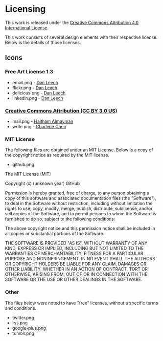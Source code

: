 # Licensing
This work is released under the [Creative Commons Attribution 4.0 International License](http://creativecommons.org/licenses/by/4.0/).

This work consists of several design elements with their respective license. Below is the details of those licenses.

## Icons

### Free Art License 1.3
* email.png - [Dan Leech](https://www.iconfinder.com/icons/167630/email_icon)
* flickr.png - [Dan Leech](https://www.iconfinder.com/icons/167714/flickr_icon)
* delicious.png - [Dan Leech](https://www.iconfinder.com/icons/167663/delicious_icon)
* linkedin.png - [Dan Leech](https://www.iconfinder.com/icons/167667/linkedin_icon)

### [Creative Commons Attribution (CC BY 3.0 US)](http://creativecommons.org/licenses/by/3.0/us/)
* mail.png - [Haitham Almayman](https://thenounproject.com/term/mail/76984)
* write.png - [Charlene Chen](https://thenounproject.com/search/?q=blog&i=22662)

### MIT License
The following files are obtained under an MIT License. Below is a copy of the copyright notice as required by the MIT license.
* github.png

The MIT License (MIT)

Copyright (c) (unknown year) GitHub

Permission is hereby granted, free of charge, to any person obtaining a copy of this software and associated documentation files (the "Software"), to deal in the Software without restriction, including without limitation the rights to use, copy, modify, merge, publish, distribute, sublicense, and/or sell copies of the Software, and to permit persons to whom the Software is furnished to do so, subject to the following conditions:

The above copyright notice and this permission notice shall be included in all copies or substantial portions of the Software.

THE SOFTWARE IS PROVIDED "AS IS", WITHOUT WARRANTY OF ANY KIND, EXPRESS OR IMPLIED, INCLUDING BUT NOT LIMITED TO THE WARRANTIES OF MERCHANTABILITY, FITNESS FOR A PARTICULAR PURPOSE AND NONINFRINGEMENT. IN NO EVENT SHALL THE AUTHORS OR COPYRIGHT HOLDERS BE LIABLE FOR ANY CLAIM, DAMAGES OR OTHER LIABILITY, WHETHER IN AN ACTION OF CONTRACT, TORT OR OTHERWISE, ARISING FROM, OUT OF OR IN CONNECTION WITH THE SOFTWARE OR THE USE OR OTHER DEALINGS IN THE SOFTWARE.

### Other
The files below were noted to have "free" licenses, without a specific terms and conditions.
* twitter.png
* rss.png
* google-plus.png
* tumblr.png